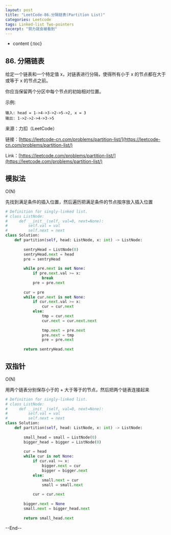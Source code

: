 ```yaml
---
layout: post
title: "LeetCode-86.分隔链表(Partition List)"
categories: Leetcode
tags: Linked-list Two-pointers
excerpt: "努力就会被看到"
---
```


* content
{:toc}

## 86. 分隔链表

给定一个链表和一个特定值 x，对链表进行分隔，使得所有小于 x 的节点都在大于或等于 x 的节点之前。

你应当保留两个分区中每个节点的初始相对位置。

示例:

```
输入: head = 1->4->3->2->5->2, x = 3
输出: 1->2->2->4->3->5
```

来源：力扣（LeetCode）

链接：[https://leetcode-cn.com/problems/partition-list/](https://leetcode-cn.com/problems/partition-list/)

Link：[https://leetcode.com/problems/partition-list/](https://leetcode.com/problems/partition-list/)

## 模拟法

O(N)

先找到满足条件的插入位置，然后遍历把满足条件的节点按序放入插入位置

```python
# Definition for singly-linked list.
# class ListNode:
#     def __init__(self, val=0, next=None):
#         self.val = val
#         self.next = next
class Solution:
    def partition(self, head: ListNode, x: int) -> ListNode:
        
        sentryHead = ListNode(0)
        sentryHead.next = head
        pre = sentryHead
        
        while pre.next is not None:
            if pre.next.val >= x:
                break
            pre = pre.next
            
        cur = pre
        while cur.next is not None:
            if cur.next.val >= x:
                cur = cur.next
            else:
                tmp = cur.next
                cur.next = cur.next.next
                
                tmp.next = pre.next
                pre.next = tmp
                pre = pre.next   
            
        return sentryHead.next
```

## 双指针

O(N)

用两个链表分别保存小于的 + 大于等于的节点，然后把两个链表连接起来

```python
# Definition for singly-linked list.
# class ListNode:
#     def __init__(self, val=0, next=None):
#         self.val = val
#         self.next = next
class Solution:
    def partition(self, head: ListNode, x: int) -> ListNode:
        
        small_head = small = ListNode(0)
        bigger_head = bigger = ListNode(0)
        
        cur = head
        while cur is not None:
            if cur.val >= x:
                bigger.next = cur
                bigger = bigger.next
            else:
                small.next = cur
                small = small.next
                
            cur = cur.next
            
        bigger.next = None
        small.next = bigger_head.next
            
        return small_head.next
```

--End--
